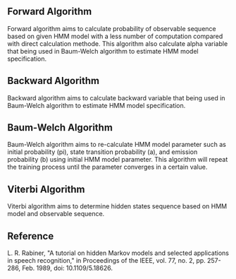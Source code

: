 <h2> Forward Algorithm </h2>
Forward algorithm aims to calculate probability of observable sequence based on given HMM model with a less number of computation compared with direct calculation methode. This algorithm also calculate alpha variable that being used in Baum-Welch algorithm to estimate HMM model specification.

<h2> Backward Algorithm </h2>
Backward algorithm aims to calculate backward variable that being used in Baum-Welch algorithm to estimate HMM model specification.

<h2> Baum-Welch Algorithm </h2>
Baum-Welch algorithm aims to re-calculate HMM model parameter such as initial probability (pi), state transition probability (a), and emission probability (b) using initial HMM model parameter. This algorithm will repeat the training process until the parameter converges in a certain value.

<h2> Viterbi Algorithm </h2>
Viterbi algorithm aims to determine hidden states sequence based on HMM model and observable sequence.

<h2> Reference </h2>
L. R. Rabiner, "A tutorial on hidden Markov models and selected applications in speech recognition," in Proceedings of the IEEE, vol. 77, no. 2, pp. 257-286, Feb. 1989, doi: 10.1109/5.18626.
